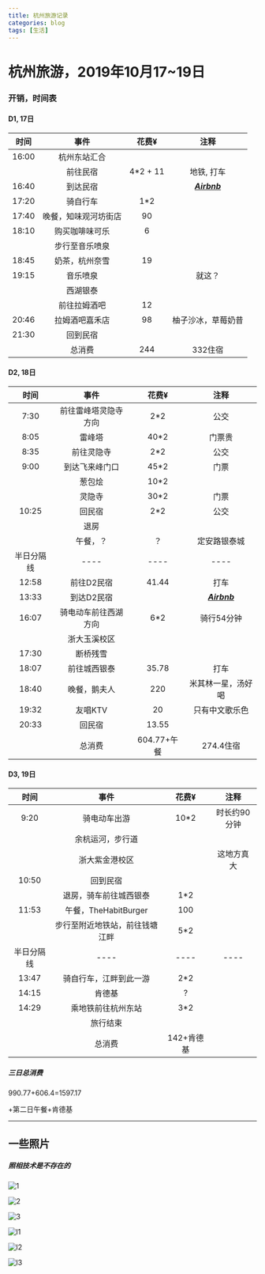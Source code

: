 ```yaml
---
title: 杭州旅游记录
categories: blog
tags: [生活]
---
```

# 杭州旅游，2019年10月17~19日

### 开销，时间表
#### D1, 17日

| 时间 | 事件 | 花费¥ |注释
| :-----:| :----: | :----: |:----: |
16:00 |杭州东站汇合
||前往民宿|4*2 + 11|地铁, 打车
16:40 | 到达民宿 ||[***Airbnb***](https://www.airbnb.cn/rooms/30161977)
17:20|骑自行车|1*2
17:40|晚餐，知味观河坊街店|90
18:10|购买咖啡味可乐|6
||步行至音乐喷泉|
18:45|奶茶，杭州奈雪|19
19:15|音乐喷泉||就这？
||西湖银泰
||前往拉姆酒吧|12|
20:46|拉姆酒吧嘉禾店|98|柚子沙冰，草莓奶昔
21:30|回到民宿|
||总消费|244|332住宿

#### D2, 18日

| 时间 | 事件 | 花费¥ |注释
| :-----:| :----: | :----: |:----: |
7:30 |前往雷峰塔灵隐寺方向|2*2|公交
8:05|雷峰塔|40*2|门票贵
8:35|前往灵隐寺|2*2|公交
9:00|到达飞来峰门口|45*2|门票
||葱包烩|10*2
||灵隐寺|30*2|门票
10:25|回民宿|2*2|公交
||退房
||午餐，？|？|定安路银泰城
半日分隔线|----|----|----|----
12:58|前往D2民宿|41.44|打车
13:33|到达D2民宿||[***Airbnb***](https://www.airbnb.cn/rooms/33758011)
16:07|骑电动车前往西湖方向|6*2|骑行54分钟
||浙大玉溪校区
17:30|断桥残雪
18:07|前往城西银泰|35.78|打车
18:40|晚餐，鹅夫人|220|米其林一星，汤好喝
19:32|友唱KTV|20|只有中文歌乐色
20:33|回民宿|13.55
||总消费|604.77+午餐|274.4住宿


#### D3, 19日

| 时间 | 事件 | 花费¥ |注释
| :-----:| :----: | :----: |:----: |
9:20 |骑电动车出游|10*2|时长约90分钟
||余杭运河，步行道
||浙大紫金港校区||这地方真大
10:50|回到民宿
||退房，骑车前往城西银泰|1*2|
11:53|午餐，TheHabitBurger|100|
||步行至附近地铁站，前往钱塘江畔|5*2
半日分隔线|----|----|----
13:47|骑自行车，江畔到此一游|2*2
14:15|肯德基|?
14:29|乘地铁前往杭州东站|3*2
||旅行结束
||总消费|142+肯德基|

##### 三日总消费
990.77+606.4=1597.17

+第二日午餐+肯德基

------
## 一些照片
##### 照相技术是不存在的

![1](/img/hang/h1.JPG)

![2](/img/hang/h2.JPG)

![3](/img/hang/h3.JPG)


![l1](/img/hang/l1.JPG)

![l2](/img/hang/l2.JPG)

![l3](/img/hang/l3.JPG)



